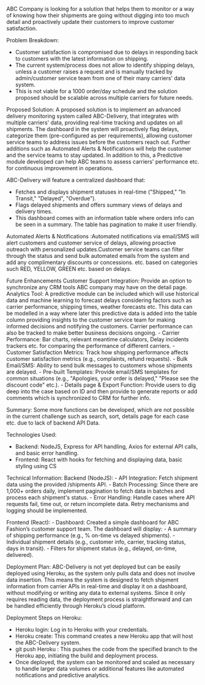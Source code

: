 ABC Company is looking for a solution that helps them to monitor or a way of knowing how their shipments are going without digging into too much detail and proactively update their customers to improve customer satisfaction. 

Problem Breakdown:  
- Customer satisfaction is compromised due to delays in responding back to customers with the latest information on shipping. 
- The current system/process does not allow to identify shipping delays, unless a customer raises a request and is manually tracked by admin/customer service team from one of their many carriers' data system. 
- This is not viable for a 1000 order/day schedule and the solution proposed should be scalable across multiple carriers for future needs.  
  
Proposed Solution: 
A proposed solution is to implement an advanced delivery monitoring system called ABC-Delivery, that integrates with multiple carriers' data, providing real-time tracking and updates on all shipments. The dashboard in the system will proactively flag delays, categorize them (pre-configured as per requirements), allowing customer service teams to address issues before the customers reach out. Further additions such as Automated Alerts & Notifications will help the customer and the service teams to stay updated. In addition to this, a Predictive module developed can help ABC teams to assess carriers' performance etc. for continuous improvement in operations. 

ABC-Delivery will feature a centralized dashboard that: 

- Fetches and displays shipment statuses in real-time ("Shipped," "In Transit," "Delayed", "Overdue"). 
- Flags delayed shipments and offers summary views of delays and delivery times. 
- This dashboard comes with an information table where orders info can be seen in a summary. The table has pagination to make it user friendly. 

Automated Alerts & Notifications :Automated notifications via email/SMS will alert customers and customer service of delays, allowing proactive outreach with personalized updates.Customer service teams can filter through the status and send bulk automated emails from the system and add any complimentary discounts or concessions. etc. based on categories such RED, YELLOW, GREEN etc. based on delays. 

Future Enhancements 
Customer Support Integration: Provide an option to synchronize any CRM tools ABC company may have on the detail page.  
Analytics Tool: A predictive module can be included which will use historical data and machine learning to forecast delays considering factors such as carrier performance, shipping times, weather forecasts etc. This data can be modelled in a way where later this predictive data is added into the table column providing insights to the customer service team for making informed decisions and notifying the customers. Carrier performance can also be tracked to make better business decisions ongoing. 
    - Carrier Performance: Bar charts, relevant meantime calculators, Delay incidents trackers etc. for comparing the performance of different carriers. 
    - Customer Satisfaction Metrics: Track how shipping performance affects customer satisfaction metrics (e.g., complaints, refund requests). 
    - Bulk Email/SMS: Ability to send bulk messages to customers whose shipments are delayed. 
    - Pre-built Templates: Provide email/SMS templates for common situations (e.g., "Apologies, your order is delayed," "Please see the discount code" etc.). 
    - Details page & Export Function: Provide users to dig deep into the case based on ID and then provide to generate reports or add comments which is synchronized to CRM for further info.  

Summary: Some more functions can be developed, which are not possible in the current challenge such as search, sort, details page for each case etc. due to lack of backend API Data. 
 
Technologies Used: 
- Backend: NodeJS, Express for API handling, Axios for external API calls, and basic error handling. 
- Frontend: React with hooks for fetching and displaying data, basic styling using CS
  
Technical Information: 
Backend (NodeJS): 
      - API Integration: Fetch shipment data using the provided /shipments API. 
      - Batch Processing: Since there are 1,000+ orders daily, implement pagination to fetch data in batches and process each shipment's status. 
      - Error Handling: Handle cases where API requests fail, time out, or return incomplete data. Retry mechanisms and logging should be implemented. 

Frontend (React): 
       - Dashboard: Created a simple dashboard for ABC Fashion’s customer support team. The dashboard will display: 
       - A summary of shipping performance (e.g., % on-time vs delayed shipments). 
       - Individual shipment details (e.g., customer info, carrier, tracking status, days in transit). 
       - Filters for shipment status (e.g., delayed, on-time, delivered). 

Deployment Plan: 
ABC-Delivery is not yet deployed but can be easily deployed using Heroku, as the system only pulls data and does not involve data insertion. This means the system is designed to fetch shipment information from carrier APIs in real-time and display it on a dashboard, without modifying or writing any data to external systems. Since it only requires reading data, the deployment process is straightforward and can be handled efficiently through Heroku’s cloud platform. 

Deployment Steps on Heroku: 
- Heroku login: Log in to Heroku with your credentials. 
- Heroku create: This command creates a new Heroku app that will host the ABC-Delivery system. 
- git push Heroku <branch name>: This pushes the code from the specified branch to the Heroku app, initiating the build and deployment process. 
- Once deployed, the system can be monitored and scaled as necessary to handle larger data volumes or additional features like automated notifications and predictive analytics. 
